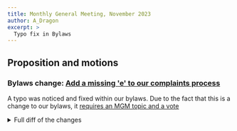 ```yaml
---
title: Monthly General Meeting, November 2023
author: A_Dragon
excerpt: >
  Typo fix in Bylaws
---
```


<!-- markdownlint-disable MD033 -->

## Proposition and motions

### Bylaws change: [Add a missing 'e' to our complaints process](https://github.com/LiberaNOC/libera-chat.github.io/pull/91)

A typo was noticed and fixed within our bylaws. Due to the fact that this is
a change to our bylaws, it [requires an MGM topic and a vote](https://libera.chat/bylaws/#changes-to-the-bylaws)

<details>
<summary>Full diff of the changes</summary>
<div markdown="1">

```patch

"Investigation" is mis-spelled and adding the extra e to correct it
forces a reflow of that section.
---
 bylaws.md | 4 ++--
 1 file changed, 2 insertions(+), 2 deletions(-)

diff --git a/bylaws.md b/bylaws.md
index 2a69113..2d6b2f1 100644
--- a/bylaws.md
+++ b/bylaws.md
@@ -287,8 +287,8 @@ v 2022-03-25, organisation number 802535-6448
 
 5. The Complaint Processors must respect the privacy of complainants and all
    other parties. The Complaint Processors may recruit other members of the
-   organisation to assist with their invstigation. Other members, including the
-   Board and Complaints Rota members who are not actively working on the
+   organisation to assist with their investigation. Other members, including
+   the Board and Complaints Rota members who are not actively working on the
    complaint, must not have automatic access to it.
 
 6. If any party to a complaint disagrees with the result, they can appeal it.
```

</div>
</details>
